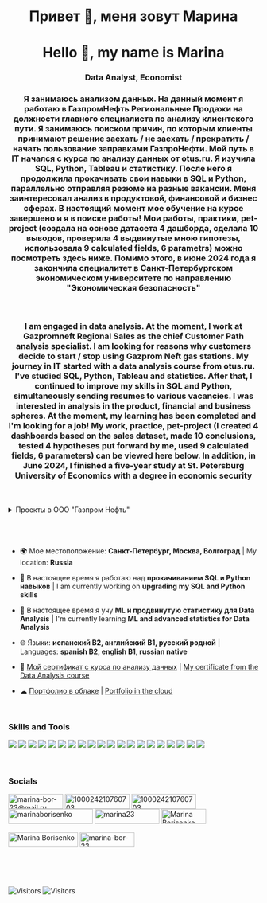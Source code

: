 <h1 align="center">Привет &#128075, меня зовут Марина</h1>

<h1 align="center"> Hello &#128075, my name is Marina</h1>
<h3 align="center"> Data Analyst, Economist </h3> 
<h3 align="center"> Я занимаюсь анализом данных. На данный момент я работаю в ГазпромНефть Региональные Продажи на должности главного специалиста по анализу клиентского пути. Я занимаюсь поиском причин, по которым клиенты принимают решение заехать / не заехать / прекратить / начать пользование заправками ГазпроНефти. Мой путь в IT начался с курса по анализу данных от otus.ru. Я изучила SQL, Python, Tableau и статистику. После него я продолжила прокачивать свои навыки в SQL и Python, параллельно отправляя резюме на разные вакансии. Меня заинтересовал анализ в продуктовой, финансовой и бизнес сферах. В настоящий момент мое обучение на курсе завершено и я в поиске работы! Мои работы, практики, pet-project (создала на основе датасета 4 дашборда, сделала 10 выводов, проверила 4 выдвинутые мною гипотезы, использовала 9 calculated fields, 6 parametrs) можно посмотреть здесь ниже. Помимо этого, в июне 2024 года я закончила специалитет в Санкт-Петербургском экономическом университете по направлению "Экономическая безопасность" </h3> 
<br>
<h3 align="center"> I am engaged in data analysis. At the moment, I work at Gazpromneft Regional Sales as the chief Customer Path analysis specialist. I am looking for reasons why customers decide to start / stop using Gazprom Neft gas stations. My journey in IT started with a data analysis course from otus.ru. I've studied SQL, Python, Tableau and statistics. After that, I continued to improve my skills in SQL and Python, simultaneously sending resumes to various vacancies. I was interested in analysis in the product, financial and business spheres. At the moment, my learning has been completed and I'm looking for a job! My work, practice, pet-project (I created 4 dashboards based on the sales dataset, made 10 conclusions, tested 4 hypotheses put forward by me, used 9 calculated fields, 6 parameters) can be viewed here below. In addition, in June 2024, I finished a five-year study at St. Petersburg University of Economics with a degree in economic security</h3>
<br>

<br>
<details>
  <summary>Проекты в ООО "Газпром Нефть"</summary>

Название проекта:<br>
RFM сегментация клиентской базы.<br>
Дата осуществления проекта:<br>
Июнь 2024.<br>
Ключевые метрики проекта:<br>
• R – recency (давность покупки, но здесь – продолжительность дней между покупками клиента),<br>
• F – Frecuency (частота покупок),<br>
• M – Monetary (сумма покупок),<br>
• Кол-во клиентов,<br>
• Кол-во чеков,<br>
• Кол-во литров,<br>
• Выручка,<br>
• % использования карточки лояльности (для покупок топлива и для покупок сопутствующих товаров).<br>
Что необходимо было сделать (для чего нужен проект?):<br>
• Осуществить сегментацию клиентов на основе их потребления топлива и сопутствующих товаров,<br>
• Оценить получившуюся базу, понять, как она двигается из года в год,<br>
• Проанализировать текущую ситуацию, предпринять меры по балансировке клиентской базы в каждой выделенной группе,<br>
• Сравнить динамику в регионах (11 шт. в РФ) и найти «похожие» регионы, где сегментация идентична,<br>
• Описать популярные группы – как отличается потребление топлива в одном регионе и в другом,<br>
• Выявить аномальные значения – регионы с самым низким показателем использования карточки программы лояльности при покупке и с наибольшим.<br>
Какими способами был реализован проект:<br>
Выгрузка реализации из sql;
В python использование библиотек: pandas, numpy, datetime, time, pyodbc, sqlalchemy.<br>
Результат:<br>
.ipynb файл-проект, где из sql озера данных выгрузила реализацию топлива по клиентам, далее присвоила группы на основе потребления (от 1 до 3), убрала выбросы по 5% сверху и снизу, рассчитала ключевые показатели проекта по годам, кварталам, регионам, сгруппировала по ключевым метрикам проекта и времени, выгрузила в .csv.<br>
Эффект:<br>
Сегментация клиентов автоматизирована и ускорена на 50%.<br>
Кто пользуется проектом, как часто, для каких целей:<br>
Сегмент Авто использует проект для отслеживания движения клиентов между группами и их поведения раз в месяц.<br>
 <br>
Название проекта:<br>
MAU клиентский актив.<br>
Дата осуществления проекта:<br>
Июль 2024.<br>
Ключевые метрики проекта:<br>
• Mobile App Users – кол-во клиентов, которые заходят в приложение,<br>
• Mobile App Active Users – кол-во клиентов, которые заходят в приложение и совершают покупку после этого,<br>
• Конверсия MAU в MAAU,<br>
• Конверсия обычных клиентов в MAU,<br>
• Конверсия обычных клиентов в MAAU.<br>
Что необходимо было сделать (для чего нужен проект?):<br>
• Оценить кол-во клиентов, которые заходят в приложение и заходят в приложение с дальнейшей покупкой от общего кол-ва клиентской базы,<br>
• Отслеживание MAU MAAU для обнаружения ошибок приложения своевременно и оперативно,<br>
• Оценить получившуюся базу, понять, как она двигается из года в год и из месяца в месяц, сравнить динамику MAU клиентов в регионах (11 шт. в РФ),<br>
• Сравнить динамику в регионах и найти «похожие» регионы, где сегментация идентична,<br>
• Описать популярные группы – как отличается потребление топлива в одном регионе и в другом,<br>
• Выявить аномальные значения – регионы с самым низким показателем MAU и MAAUи с наибольшим.<br>
Какими способами был реализован проект:<br>
Выгрузка реализации из sql.<br>
Результат:<br>
.csv файл-проект, где из sql озера данных выгрузила кол-во обычных клиентов, которые не пользуются приложением, кол-во клиентов, которые заходят в приложение и кол-во клиентов, которые заходят в приложение с дальнейшим осуществлением транзакции, рассчитала конверсию.<br>
Эффект:<br>
Расчёт клиентов мобильного приложения автоматизирован и ускорен на 50%.<br>
Кто пользуется проектом, как часто, для каких целей:<br>
Сегмент Авто использует проект для отслеживания движения клиентов между группами и их поведения раз в месяц.<br>
 
Название проекта:<br>
Портрет клиента мобильного приложения.<br>
Дата осуществления проекта:<br>
Июль 2024.<br>
Ключевые метрики проекта:<br>
• Кол-во клиентов<br>
• Кол-во чеков топлива<br>
• Кол-во чеков сопутствующих товаров<br>
• Доля покупок в мобильном приложении<br>
• Средний пролив<br>
• Средний чек<br>
• Конверсия СТ (чеки топлива / чеки СТ)<br>
Что необходимо было сделать (для чего нужен проект?):<br>
• Проанализировать потребление топлива и СТ клиентами в мобильном приложении,<br>
• Построить графики и оформить презентацию с выводами о том, как потребляется топливо и СТ клиентами в мобильном приложении по каждому виду топлива (АИ-92, АИ-95, ДТ, G-100 и др.),<br>
• Сравнить динамику в регионах (11 шт. в РФ) и найти «похожие» регионы, где потребление идентично,<br>
• Описать популярные группы – как отличается потребление топлива в одном регионе и в другом,<br>
• Выявить аномальные значения – регионы с самыми низкими ключевыми метриками проекта и с самыми высокими.<br>
Какими способами был реализован проект:<br>
Выгрузка реализации из sql.<br>
Результат:<br>
.csv файл-проект, где из sql озера данных выгрузила кол-во транзакций, кол-во клиентов, литры, выручку, кол-во проданных СТ, рассчитала % прикладывания карточки лояльности при покупке, ключевые метрики по видам топлива, годам, месяцам и регионам. Предложила маркетинговые акции для отдела маркетинга по повышению потребления для определенных клиентов мобильного приложения.<br>
Эффект:<br>
Создан автоматизированный проект для оценки потребления пользователей мобильного приложения. Проект создан с нуля и ранее не использовался ни в каком виде.<br>
Кто пользуется проектом, как часто, для каких целей:<br>
Сегмент Авто использует проект для отслеживания поведения клиентов мобильного приложения раз в месяц.<br>
 <br>
Название проекта:<br>
Отслеживание очередей на кассах и кассах самообслуживания.<br>
Дата осуществления проекта:<br>
Август 2024.<br>
Ключевые метрики проекта:<br>
• Кол-во клиентов<br>
• Кол-во чеков<br>
• Средний чек<br>
• Кол-во касс<br>
• Кол-во касс самообслуживания<br>
Что необходимо было сделать (для чего нужен проект?):<br>
• Проанализировать появление очередей на кассах и кассах самообслуживания на АЗС,<br>
• Построить графики и оформить презентацию с выводами о том, как появляются очереди на АЗС, какой характер (системный в часы-пик или разовый из-за поломки касс) и какую продолжительность имеют,<br>
• Сравнить динамику в регионах (11 шт. в РФ) и найти «похожие» регионы, где ситуация идентична,<br>
• Продемонстрировать топ 10 загруженных АЗС,<br>
• Выявить аномальные значения – регионы с самыми низкими ключевыми метриками проекта и с самыми высокими.<br>
Какими способами был реализован проект:<br>
Выгрузка реализации из sql.<br>
Результат:<br>
.csv файл-проект, где из sql озера данных выгрузила ключевые метрики по кассам, годам, месяцам и регионам. Предложила список АЗС, где рекомендуется увеличить кол-во касс, чтобы снизить очереди.<br>
Эффект:<br>
Создан автоматизированный проект для оценки потребления пользователей программы лояльности. Проект создан с нуля и ранее не использовался ни в каком виде.<br>
Кто пользуется проектом, как часто, для каких целей:<br>
Сегмент Авто использует проект для отслеживания нехватки касс на АЗС раз в месяц.<br>
 
Название проекта:<br>
Тренды сопутствующих товаров к нефтепродуктам.<br>
Дата осуществления проекта:<br>
Сентябрь 2024.<br>
Ключевые метрики проекта:<br>
• Сумма тонн<br>
• Кол-во клиентов<br>
• Выручка<br>
• Бонусов потрачено<br>
• Бонусов начислено<br>
• Выручка + (бонусов потрачено – бонусов начислено)<br>
Что необходимо было сделать (для чего нужен проект?):<br>
• Отобразить потребления СТ к НП по АЗС, сравнить динамику,<br>
• Продемонстрировать топ 10 АЗС<br>
• Выявить аномальные значения – АЗС с самыми низкими ключевыми метриками проекта и с самыми высокими.<br>
Какими способами был реализован проект:<br>
Выгрузка реализации из sql.<br>
Результат:<br>
.csv файл-проект, где из sql озера данных выгрузила ключевые метрики по АЗС, годам, месяцам и регионам.<br>
Эффект:<br>
Автоматизировано вычисление трендов СТ к НП через SQL (ранее вручную через excel). Благодаря проекту ускорено вычисление трендов в 5 раз.<br>
Кто пользуется проектом, как часто, для каких целей:<br>
Сегмент Авто использует проект для отслеживания трендов СТ к НП по АЗС еженедельно.<br>
 <br>
Название проекта:<br>
Рейтинг АЗС для проверки<br>
Дата осуществления проекта:<br>
Ноябрь 2024.<br>
Ключевые метрики проекта:<br>
• Сумма тонн<br>
• Кол-во клиентов<br>
• Выручка<br>
• Средний чек НП<br>
• Средний чек СТ<br>
• Среднесуточная реализация АЗС в тоннах<br>
• Кол-во чеков СТ<br>
• Кол-во чеков НП<br>
• Жалобы на горячую линию<br>
• Плохие оценки в мобильном приложении<br>
• % выполнения бизнес плана<br>
• % выполнения текущего плана<br>
• Максимум и минимум реализации АЗС<br>
• Трафик рядом с АЗС<br>
• Кол-во конкурентов рядом с АЗС<br>
Что необходимо было сделать (для чего нужен проект?):<br>
• Для отдела Контроля и качества сервиса, который занимается проверками АЗС, необходимо было осуществить проект по автоматическому расчёту АЗС к проверке на основе проблем (снижение реализации, большое кол-во жалоб, невыполнение бизнес плана и пр.),<br>
• Вывести список АЗС, которые необходимо проверить в ближайшее время,<br>
• Выявить аномальные значения – АЗС с самыми низкими ключевыми метриками проекта и с самыми высокими.<br>
Какими способами был реализован проект:<br>
Выгрузка реализации из sql с дальнейшей обработкой в python с использованием библиотек: pandas, numpy, datetime, time, pyodbc, sqlalchemy.<br>
Результат:<br>
.csv файл-проект, где из sql озера данных выгрузила ключевые метрики по АЗС, годам, месяцам и регионам, а в python я подгрузила, обработала и соединила отчеты других отделов в .xls, чтобы в одном документе .csv было видно по каким параметрам какие АЗС необходимо проверить.<br>
Эффект:<br>
Автоматизирован выбор АЗС для проверки через SQL и python (ранее вручную через excel). Благодаря проекту ускорен выбор АЗС в 10 раз, удалось избавиться от ручного выбора полностью.
Кто пользуется проектом, как часто, для каких целей:<br>
Сегмент Авто и Контроля и качества сервиса используют проект для еженедельного выбора АЗС для проверки.<br>
<br>
Название проекта:<br>
Факторный анализ маркетинговой акции по повышению потребления кофе.<br>
Дата осуществления проекта:<br>
Ноябрь 2024.<br>
Ключевые метрики проекта:<br>
• Выручка СТ<br>
• Кол-во чашек кофе<br>
• Кол-во клиентов<br>
• Кол-во транзакций<br>
• Кол-во потраченных бонусов<br>
• Кол-во начисленных бонусов<br>
Что необходимо было сделать (для чего нужен проект?):<br>
• Осуществить факторный анализ изменения потребления кофейных напитков 2023-2024 (снижение потребления от года к году, изменение сети АЗС выбытие-принятия новых АЗС, влияние других рекламных кампаний и т.д.),<br>
• Выявить основные факторы, влияющие на потребление кофе клиентами сети,<br>
• Выявить неэффективные факторы,<br>
• Отслеживать увеличение % пользования карточками лояльности как эффективность акции,<br>
• Отслеживание эффективности пользования начисленными бонусами.<br>
Какими способами был реализован проект:<br>
Выгрузка реализации из sql.<br>
Результат:<br>
.csv файл-проект, где из sql озера данных выгрузила ключевые метрики по АЗС, годам, месяцам и регионам. Отобразила неэффективные факторы и предложила их к изменению.<br>
Эффект:<br>
Осуществлен факторный анализ потребления клиентами кофе, по шаблону которого можно вычислять любые факторы к любой маркетинговой акции. Проект создавался с нуля и ранее не использовался.<br>
Кто пользуется проектом, как часто, для каких целей:<br>
Сегмент Авто и Отдел Маркетинга использует проект для отслеживания эффективности факторов маркетинговых акций, направленных на повышение потребления кофейных напитков.<br>

 <br>
Название проекта:
Факторный анализ маркетинговой акции по повышению потребления НП.<br>
Дата осуществления проекта:<br>
Декабрь 2024.<br>
Ключевые метрики проекта:<br>
• Сумма тонн НП<br>
• Кол-во чеков НП<br>
• Кол-во клиентов<br>
• Кол-во транзакций<br>
• Кол-во потраченных бонусов<br>
• Кол-во начисленных бонусов<br>
Что необходимо было сделать (для чего нужен проект?):<br>
• Осуществить факторный анализ изменения потребления топлива 2023-2024 (снижение потребления от года к году, изменение сети АЗС выбытие-принятия новых АЗС, влияние других рекламных кампаний и т.д.),<br>
• Выявить основные факторы, влияющие на потребление,<br>
• Выявить неэффективные факторы,<br>
• Отслеживать увеличение % пользования карточками лояльности как эффективность акции,<br>
• Отслеживание эффективности пользования начисленными бонусами.<br>
Какими способами был реализован проект:<br>
Выгрузка реализации из sql.<br>
Результат:<br>
.csv файл-проект, где из sql озера данных выгрузила ключевые метрики по АЗС, годам, месяцам и регионам. Отобразила неэффективные факторы и предложила их к изменению.<br>
Эффект:<br>
Осуществлен факторный анализ потребления клиентами НП, по шаблону которого можно вычислять любые факторы к любой маркетинговой акции. Проект создавался с нуля и ранее не использовался.<br>
Кто пользуется проектом, как часто, для каких целей:<br>
Сегмент Авто использует проект для отслеживания эффективности факторов маркетинговых акций, направленных на повышение потребления НП.<br>
    </p>
</details>
<br>
<br>
<br>


- 🌍 Мое местоположение: **Санкт-Петербург, Москва, Волгоград** | My location: **Russia**

- 🔭 В настоящее время я работаю над **прокачиванием SQL и Python навыков** | I am currently working on **upgrading my SQL and Python skills**

- 🧠 В настоящее время я учу **ML и продвинутую статистику для Data Analysis** | I'm currently learning **ML and advanced statistics for Data Analysis**

- 🌐 Языки: **испанский B2, английский B1, русский родной** | Languages: **spanish B2, english B1, russian native**

- 📄 <a href="https://otus.ru/certificate/7aaed9c690dc438a8240b8f37bbb6b5c/">Мой сертификат с курса по анализу данных</a>  | <a href="https://otus.ru/certificate/7aaed9c690dc438a8240b8f37bbb6b5c/en/">My certificate from the Data Analysis course</a>

- ☁ <a href="https://cloud.mail.ru/public/cP2i/HoPjddFeE">Портфолио в облаке</a>  | <a href="https://cloud.mail.ru/public/cP2i/HoPjddFeE">Portfolio in the cloud</a> 
<br>




<h3 align="left">Skills and Tools</h3>
<p align="left"> 
<img src="https://img.shields.io/badge/MICROSOFT SQL-white?style=for-the-badge&logo=microsoftsqlserver&logoColor=red"/>
<img src="https://img.shields.io/badge/MYSQL-white?style=for-the-badge&logo=mysql&logoColor=blue"/> 
<img src="https://img.shields.io/badge/ORACLE-white?style=for-the-badge&logo=oracle&logoColor=orange"/> 
<img src="https://img.shields.io/badge/POSTRGESQL-white?style=for-the-badge&logo=postgresql&logoColor=blue"/> 
<img src="https://img.shields.io/badge/SQLITE-white?style=for-the-badge&logo=sqlite&logoColor=blue"/> 
<img src="https://img.shields.io/badge/PYTHON-white?style=for-the-badge&logo=python&logoColor=DDD803"/> 
<img src="https://img.shields.io/badge/GOOGLE COLAB-white?style=for-the-badge&logo=googlecolab&logoColor=yellow"/> 
<img src="https://img.shields.io/badge/JUPITER-white?style=for-the-badge&logo=jupyter&logoColor=yellow"/> 
<img src="https://img.shields.io/badge/PANDAS-white?style=for-the-badge&logo=pandas&logoColor=blue"/> 
<img src="https://img.shields.io/badge/SEABORN-white?style=for-the-badge&logo=seaborn&logoColor=blue"/> 
<img src="https://img.shields.io/badge/NUMPY-white?style=for-the-badge&logo=numpy&logoColor=blue"/> 
<img src="https://img.shields.io/badge/STATS-white?style=for-the-badge&logo=stats&logoColor=blue"/> 
<img src="https://img.shields.io/badge/MATPLOTLIB-white?style=for-the-badge&logo=matplotlib&logoColor=violet"/> 
<img src="https://img.shields.io/badge/PLOTLY-white?style=for-the-badge&logo=plotly&logoColor=blue"/> 
<img src="https://img.shields.io/badge/TABLEAU-white?style=for-the-badge&logo=tableau&logoColor=blue"/> 
<img src="https://img.shields.io/badge/POWER BI-white?style=for-the-badge&logo=powerbi&logoColor=DDD803"/> 
<img src="https://img.shields.io/badge/MICROSOFT AZURE-white?style=for-the-badge&logo=microsoftazure&logoColor=blue"/> 
<img src="https://img.shields.io/badge/GOOGLE CLOUD-white?style=for-the-badge&logo=googlecloud&logoColor=red"/> 
<img src="https://img.shields.io/badge/YANDEX CLOUD-white?style=for-the-badge&logo=yandexcloud&logoColor=blue"/> 
<img src="https://img.shields.io/badge/MICROSOFT EXCEL-white?style=for-the-badge&logo=microsoftexcel&logoColor=green"/> </p>



<br>
<h3 align="left">Socials</h3>
<p align="left">
<a href="mailto:marina-bor-23@mail.ru" target="_blank"><img align="center" src="https://img.shields.io/badge/mail.ru-white?style=social&logo=maildotru&logoColor=blue" alt="marina-bor-23@mail.ru" height="30" width="110" /></a>
<a href="https://fb.com/100024210760703" target="blank"><img align="center" src="https://img.shields.io/badge/Facebook-white?style=social&logo=facebook&logoColor=blue" alt="100024210760703" height="30" width="130" /></a>
<a href="https://www.linkedin.com/in/marina-borisenko/" target="blank"><img align="center" src="https://img.shields.io/badge/Linkedin-white?style=social&logo=linkedin&logoColor=blue" alt="100024210760703" height="30" width="130" /></a>
<a href="https://public.tableau.com/app/profile/marinaborisenko" target="blank"><img align="center" src="https://img.shields.io/badge/Tableau Public-white?style=social&logo=tableau&logoColor=blue" alt="marinaborisenko" height="30" width="170" /></a>
<a href="https://www.leetcode.com/marina23" target="blank"><img align="center" src="https://img.shields.io/badge/Leetcode-white?style=social&logo=leetcode&logoColor=yellow" alt="marina23" height="30" width="130" /></a>
<a href="https://stepik.org/users/641084350/profile" target="blank"><img align="center" src="https://img.shields.io/badge/Stepik-white?style=social&logo=stepik&logoColor=yellow" alt="Marina Borisenko" height="30" width="90" /></a> <br>
<br><a href="https://platform.stratascratch.com/user/Marina" target="blank"><img align="center" src="https://img.shields.io/badge/Statascratch-white?style=social&logo=statascratch&logoColor=blue" alt="Marina Borisenko" height="30" width="140" /></a>
<a href="https://github.com/marina-bor-23" target="blank"><img align="center" src="https://img.shields.io/badge/GitHub-white?style=social&logo=github&logoColor=black" alt="marina-bor-23" height="30" width="110" /></a>
</p>

<br>
<br>
<br>


![Visitors](https://api.visitorbadge.io/api/daily?path=marina-bor-23&label=Visitors%20daily&labelColor=%23b4b4b4&countColor=%23555555)
![Visitors](https://api.visitorbadge.io/api/visitors?path=marina-bor-23&label=Visitors%20total&labelColor=%23b4b4b4&countColor=%23555555)
